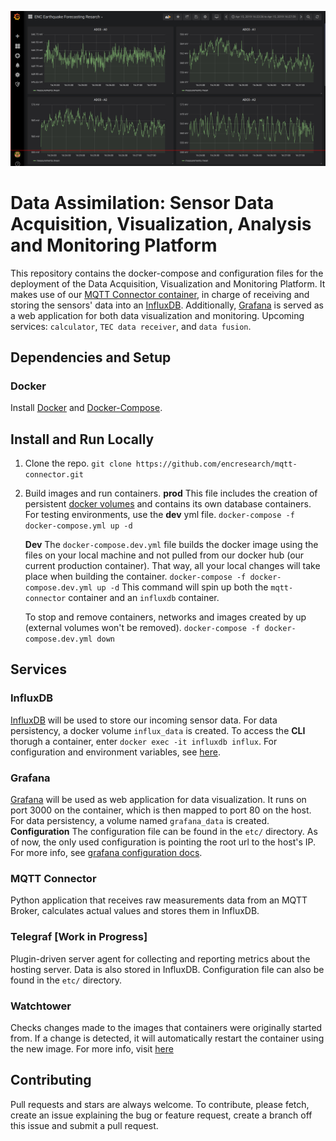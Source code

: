 ![ADS1115 Wiring Diagram](./docs/img/grafana.png)
# Data Assimilation: Sensor Data Acquisition, Visualization, Analysis and Monitoring Platform

This repository contains the docker-compose and configuration files for the deployment of the Data Acquisition, Visualization and Monitoring Platform. It makes use of our [MQTT Connector container](https://github.com/encresearch/mqtt-connector), in charge of receiving and storing the sensors' data into an [InfluxDB](https://www.influxdata.com/). Additionally, [Grafana](https://grafana.com/) is served as a web application for both data visualization and monitoring. Upcoming services: ```calculator```, ```TEC data receiver```, and ```data fusion```.

## Dependencies and Setup
### Docker
Install [Docker](https://docs.docker.com/install/) and [Docker-Compose](https://docs.docker.com/compose/install/).

## Install and Run Locally
1. Clone the repo.
    ```git clone https://github.com/encresearch/mqtt-connector.git```

2. Build images and run containers.
    **prod**
    This file includes the creation of persistent [docker volumes](https://docs.docker.com/storage/volumes/) and contains its own database containers. For testing environments, use the **dev** yml file.
    ```docker-compose -f docker-compose.yml up -d```
    
    **Dev**
    The ```docker-compose.dev.yml``` file builds the docker image using the files on your local machine and not pulled from our docker hub (our current production container). That way, all your local changes will take place when building the container.
    ```docker-compose -f docker-compose.dev.yml up -d```
    This command will spin up both the ```mqtt-connector``` container and an ```influxdb``` container.

    To stop and remove containers, networks and images created by up (external volumes won't be removed).
    ```docker-compose -f docker-compose.dev.yml down```

## Services
### InfluxDB
[InfluxDB](https://www.influxdata.com/) will be used to store our incoming sensor data. For data persistency, a docker volume ```influx_data``` is created. To access the **CLI** thorugh a container, enter ```docker exec -it influxdb influx```. For configuration and environment variables, see [here](https://hub.docker.com/_/influxdb/).
### Grafana
[Grafana](https://grafana.com/) will be used as web application for data visualization. It runs on port 3000 on the container, which is then mapped to port 80 on the host. For data persistency, a volume named ```grafana_data``` is created.
**Configuration**
The configuration file can be found in the ```etc/``` directory. As of now, the only used configuration is pointing the root url to the host's IP. For more info, see [grafana configuration docs](http://docs.grafana.org/installation/configuration/).
### MQTT Connector
Python application that receives raw measurements data from an MQTT Broker, calculates actual values and stores them in InfluxDB.
### Telegraf [Work in Progress]
Plugin-driven server agent for collecting and reporting metrics about the hosting server. Data is also stored in InfluxDB. Configuration file can also be found in the ```etc/``` directory.
### Watchtower
Checks changes made to the images that containers were originally started from. If a change is detected, it will automatically restart the container using the new image. For more info, visit [here](https://hub.docker.com/r/centurylink/watchtower/)

## Contributing
Pull requests and stars are always welcome. To contribute, please fetch, create an issue explaining the bug or feature request, create a branch off this issue and submit a pull request.
